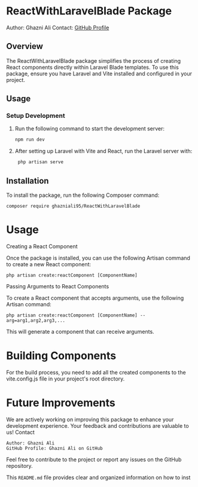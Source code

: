 # ReactWithLaravelBlade Package

Author: Ghazni Ali 
Contact: [GitHub Profile](https://github.com/ghazniali95)

## Overview

The ReactWithLaravelBlade package simplifies the process of creating React components directly within Laravel Blade templates. To use this package, ensure you have Laravel and Vite installed and configured in your project.

## Usage

### Setup Development

1. Run the following command to start the development server:

   ```bash
   npm run dev

2. After setting up Laravel with Vite and React, run the Laravel server with:

   ```bash
    php artisan serve

## Installation

To install the package, run the following Composer command:

    composer require ghazniali95/ReactWithLaravelBlade

# Usage
Creating a React Component

Once the package is installed, you can use the following Artisan command to create a new React component:

    php artisan create:reactComponent [ComponentName]

Passing Arguments to React Components

To create a React component that accepts arguments, use the following Artisan command:

    php artisan create:reactComponent [ComponentName] --arg=arg1,arg2,arg3,...

This will generate a component that can receive arguments.

# Building Components

For the build process, you need to add all the created components to the vite.config.js file in your project's root directory.

# Future Improvements

We are actively working on improving this package to enhance your development experience. Your feedback and contributions are valuable to us!
Contact

    Author: Ghazni Ali
    GitHub Profile: Ghazni Ali on GitHub

Feel free to contribute to the project or report any issues on the GitHub repository.


This `README.md` file provides clear and organized information on how to inst
